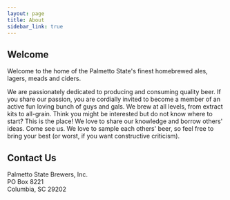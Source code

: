 ```yaml
---
layout: page
title: About
sidebar_link: true
---
```

## Welcome

Welcome to the home of the Palmetto State's finest homebrewed ales, lagers, meads and ciders. 

We are passionately dedicated to producing and consuming quality beer. If you share our passion, you are 
cordially invited to become a member of an active fun loving bunch of guys and gals. We brew at all levels, 
from extract kits to all-grain. Think you might be interested but do not know where to start? This is the 
place! We love to share our knowledge and borrow others' ideas. Come see us. We love to sample each others' 
beer, so feel free to bring your best (or worst, if you want constructive criticism).

## Contact Us

Palmetto State Brewers, Inc. <br>
PO Box 8221                  <br>
Columbia, SC 29202           <br>

